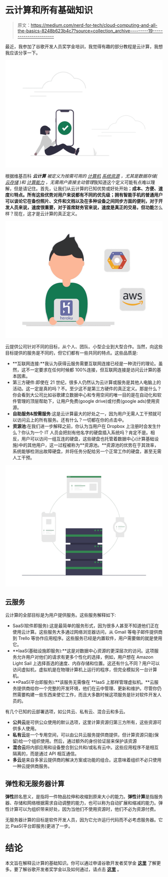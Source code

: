 # 云计算和所有基础知识

> 原文：<https://medium.com/nerd-for-tech/cloud-computing-and-all-the-basics-8248b623b4c7?source=collection_archive---------19----------------------->

最近，我参加了谷歌开发人员奖学金培训，我觉得有趣的部分教程是云计算，我想我应该分享一下。

![](img/daa3e5f26ee92e32f6c77a0eedce9889.png)

根据维基百科 ***云计算*** *被定义为按需可用的* [*计算机*](https://en.wikipedia.org/wiki/Computer) [*系统资源*](https://en.wikipedia.org/wiki/System_resource) *，尤其是数据存储(* [*云存储*](https://en.wikipedia.org/wiki/Cloud_storage) *)和* [*计算能力*](https://en.wikipedia.org/wiki/Computing_power) *，无需用户直接主动管理*我知道这个定义可能有点难以理解，但是请记住。首先，让我们从云计算的已知优势或好处开始；**成本、方便、速度**和**特点。**所有这些优势对用户来说都有不同的优先级；拥有智能手机的普通用户可以谈论它在备份照片、文件和文档以及在多种设备之间同步方面的便利，对于开发人员来说，速度很重要，对于首席财务官来说，速度是真正的交易，但**功能**怎么样？现在，这才是云计算的真正定义。

![](img/745673aadef2c40460988178871a5e03.png)

云提供公司针对不同的目标，从个人、团队、小型企业到大型合作。当然，向这些目标提供的服务是不同的，但它们都有一些共同的特点。这些品质是:

*   **互联网连接:**我认为获得云服务需要互联网连接已经是一种流行的理论。虽然，这不一定要求在任何时候都 100%连接，但互联网连接是访问云计算的基本因素。
*   第三方硬件:即使在 21 世纪，很多人仍然认为云计算或服务是其他人电脑上的活动。这一定是真的吗？不。至少这不是第三方硬件的真正定义。那是什么？你会看到大公司比如谷歌建立数据中心和专用空间的唯一目的是在自动化和软件管理的顶层帮助下，让用户免费(google drive)或付费(google ads)使用资源。
*   **自助服务&按需服务**:这是云计算最大的好处之一，因为用户无需人工干预就可以访问云上的所有服务。还有什么？一切都在你的点击中。
*   **资源池**:在我们进一步解释之前，你认为当用户在 Dropbox 上注册时会发生什么？你认为一个 IT 人员会把刻有他名字的硬盘插入系统吗？肯定不是。相反，用户可以访问一组互连的硬盘，这些硬盘也托管着数据中心(计算基础设施)中的其他用户，这一过程被称为**资源池。**资源池的优势在于其效率，系统能够检测出故障硬盘，并将任务分配给另一个正常工作的硬盘，甚至无需人工干预。

![](img/d599e7b458cbe047e4172f13cff1e4b5.png)

## 云服务

云计算的全部目标是为用户提供服务。这些服务解释如下:

*   SaaS(软件即服务):这是最简单的服务形式，因为很多人甚至不知道他们正在使用云计算。这些服务大多通过网络浏览器访问，从 Gmail 等电子邮件提供商到 Trello 等协作应用程序。这些服务已经是内置软件，用户需要做的就是使用它。
*   **IaaS(基础设施即服务):**这是对数据中心资源的更深层次的访问。这项服务允许用户对他们的请求有更多个性化的选择，例如，用户想在 Amazon Light Sail 上选择首选的速度、内存存储和位置。这还有什么不同？用户可以访问虚拟机，虚拟机是在物理计算机上运行的程序，但完全模拟另一台计算机。
*   **PaaS(平台即服务):**该服务无需像在 **IaaS 上那样管理虚拟机。**云服务提供商给你一个完整的开发环境，他们在云中管理、更新和维护。尽管你仍然需要构建一些东西来使它工作，而且大多数时候这项服务是针对软件开发人员的。

有几个已知的云部署选项，如公共云、私有云、混合云和多云。

*   **公共云**是可供公众使用的默认选项，这里计算资源归第三方所有，这些资源可供多人使用。
*   **私有云**是一个专用空间，可以由公共云服务提供商提供，但计算资源只能(保留)给一个组织使用。然后，通过额外的身份验证层来保护该资源
*   **混合云**将内部应用和设备整合到公共和/或私有云中。这些应用程序不是相互隔离的，而是通过 API 相互通信。
*   **多云**是来自多家云提供商的解决方案或功能的组合。这意味着组织不必只使用一种云提供商服务。

## 弹性和无服务器计算

**弹性**顾名思义，是指将一件物品拉伸和收缩到原来大小的能力。**弹性计算**是指服务器、存储和网络根据需求自动调整的能力，也可以称为自动扩展和缩减的能力。弹性计算可以为组织带来好处，因为当他们不使用资源时，他们不必为资源付费。

无服务器计算的目标是软件开发人员，因为它允许运行代码而不必考虑服务器。它比 PaaS(平台即服务)更进了一步。

# 结论

本文旨在解释云计算的基础知识。你可以通过申请谷歌开发者奖学金 [**这里**](https://www.pluralsight.com/partners/google/africa/gads-2021?aid=7014Q0000023RnOQAU&oid=&promo=&utm_campaign=&utm_content=&utm_medium=partner_partner_web_referral&utm_source=&utm_term=) 了解更多。要了解谷歌开发者奖学金以及如何通过，请点击 [**这里**](https://www.opportunitiesforafricans.com/google-africa-developer-scholarship-gads-program-2021/) 。